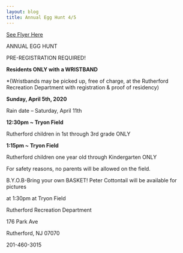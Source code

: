 ```yaml
---
layout: blog
title: Annual Egg Hunt 4/5
---
```


[See Flyer Here](https://storage.googleapis.com/static.rutherford-nj.com/recreation/posts/Egg%20Hunt%202020.pdf)

ANNUAL EGG HUNT

PRE-REGISTRATION REQUIRED!

**Residents ONLY with a WRISTBAND**

*(Wristbands may be picked up, free of charge, at the Rutherford
Recreation Department with registration & proof of residency)

**Sunday, April 5th, 2020**

Rain date – Saturday, April 11th

**12:30pm ~ Tryon Field**

Rutherford children in 1st through 3rd grade ONLY

**1:15pm ~ Tryon Field**

Rutherford children one year old through Kindergarten ONLY

For safety reasons, no parents will be allowed on the field.

B.Y.O.B-Bring your own BASKET!
Peter Cottontail will be available for pictures

at 1:30pm at Tryon Field

Rutherford Recreation Department

176 Park Ave

Rutherford, NJ 07070

201-460-3015
